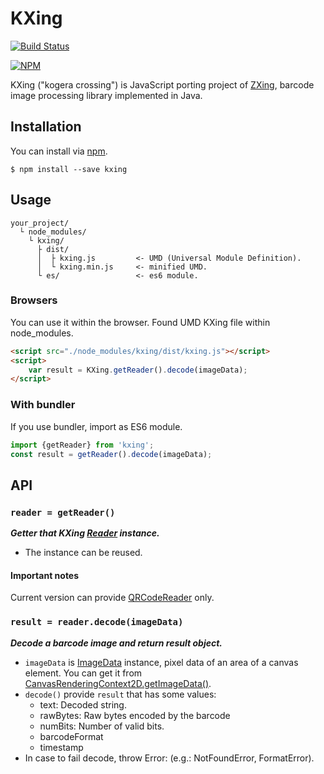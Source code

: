 # KXing

[![Build Status](https://travis-ci.org/kxingjs/kxing.svg?branch=master)](https://travis-ci.org/kxingjs/kxing)

[![NPM](https://nodei.co/npm/kxing.png?compact=true)](https://nodei.co/npm/kxing/)

KXing ("kogera crossing") is JavaScript porting project of [ZXing](https://github.com/zxing/zxing), barcode image processing library implemented in Java.

## Installation

You can install via [npm](https://www.npmjs.com/package/kxing).

```
$ npm install --save kxing
```


## Usage

```
your_project/
  └ node_modules/
    └ kxing/
      ├ dist/
      │  ├ kxing.js         <- UMD (Universal Module Definition).
      │  └ kxing.min.js     <- minified UMD.
      └ es/                 <- es6 module.
```

### Browsers

You can use it within the browser. Found UMD KXing file within node_modules. 

```html
<script src="./node_modules/kxing/dist/kxing.js"></script>
<script>
    var result = KXing.getReader().decode(imageData);
</script>
```

### With bundler

If you use bundler, import as ES6 module.

```js
import {getReader} from 'kxing';
const result = getReader().decode(imageData);
```

## API

### `reader = getReader()`
***Getter that KXing [Reader](https://github.com/kxingjs/kxing/blob/master/src/Reader.ts) instance.***

- The instance can be reused.

#### Important notes
Current version can provide [QRCodeReader](https://github.com/kxingjs/kxing/blob/master/src/qrcode/QRCodeReader.ts) only.


### `result = reader.decode(imageData)`

***Decode a barcode image and return result object.***

- ```imageData``` is [ImageData](https://developer.mozilla.org/en-US/docs/Web/API/ImageData) instance, pixel data of an area of a canvas element. You can get it from [CanvasRenderingContext2D.getImageData()](https://developer.mozilla.org/en-US/docs/Web/API/CanvasRenderingContext2D/getImageData).
- ```decode()``` provide ```result``` that has some values:
	- text: Decoded string.
	- rawBytes: Raw bytes encoded by the barcode
	- numBits: Number of valid bits.
	- barcodeFormat
	- timestamp
- In case to fail decode, throw Error: (e.g.: NotFoundError, FormatError).
